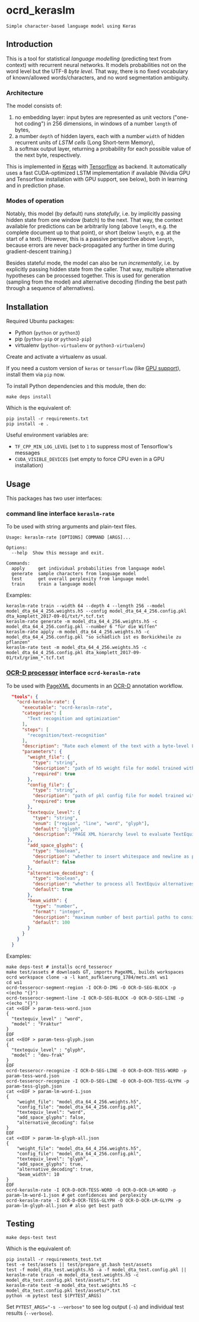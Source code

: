 # ocrd_keraslm
    Simple character-based language model using Keras


## Introduction

This is a tool for statistical _language modelling_ (predicting text from context) with recurrent neural networks. It models probabilities not on the word level but the UTF-8 _byte level_. That way, there is no fixed vocabulary of known/allowed words/characters, and no word segmentation ambiguity. 

### Architecture

The model consists of:
1. no embedding layer: input bytes are represented as unit vectors ("one-hot coding") in 256 dimensions, in windows of a number `length` of bytes,
2. a number `depth` of hidden layers, each with a number `width` of hidden recurrent units of _LSTM cells_ (Long Short-term Memory),
3. a softmax output layer, returning a probability for each possible value of the next byte, respectively.

This is implemented in [Keras](https://keras.io) with [Tensorflow](https://www.tensorflow.org/) as backend. It automatically uses a fast CUDA-optimized LSTM implementation if available (Nividia GPU and Tensorflow installation with GPU support, see below), both in learning and in prediction phase. 


### Modes of operation

Notably, this model (by default) runs _statefully_, i.e. by implicitly passing hidden state from one window (batch) to the next. That way, the context available for predictions can be arbitrarily long (above `length`, e.g. the complete document up to that point), or short (below `length`, e.g. at the start of a text). (However, this is a passive perspective above `length`, because errors are never back-propagated any further in time during gradient-descent training.) 

Besides stateful mode, the model can also be run _incrementally_, i.e. by explicitly passing hidden state from the caller. That way, multiple alternative hypotheses can be processed together. This is used for generation (sampling from the model) and alternative decoding (finding the best path through a sequence of alternatives).


## Installation

Required Ubuntu packages:

* Python (``python`` or ``python3``)
* pip (``python-pip`` or ``python3-pip``)
* virtualenv (``python-virtualenv`` or ``python3-virtualenv``)

Create and activate a virtualenv as usual.

If you need a custom version of ``keras`` or ``tensorflow`` (like [GPU support](https://www.tensorflow.org/install/install_sources)), install them via `pip` now.

To install Python dependencies and this module, then do:
```shell
make deps install
```
Which is the equivalent of:
```shell
pip install -r requirements.txt
pip install -e .
```

Useful environment variables are:
- ``TF_CPP_MIN_LOG_LEVEL`` (set to `1` to suppress most of Tensorflow's messages
- ``CUDA_VISIBLE_DEVICES`` (set empty to force CPU even in a GPU installation)


## Usage

This packages has two user interfaces:

### command line interface `keraslm-rate`

To be used with string arguments and plain-text files.

```shell
Usage: keraslm-rate [OPTIONS] COMMAND [ARGS]...

Options:
  --help  Show this message and exit.

Commands:
  apply     get individual probabilities from language model
  generate  sample characters from language model
  test      get overall perplexity from language model
  train     train a language model
```

Examples:
```shell
keraslm-rate train --width 64 --depth 4 --length 256 --model model_dta_64_4_256.weights.h5 --config model_dta_64_4_256.config.pkl dta_komplett_2017-09-01/txt/*.tcf.txt
keraslm-rate generate -m model_dta_64_4_256.weights.h5 -c model_dta_64_4_256.config.pkl --number 6 "für die Wiſſen"
keraslm-rate apply -m model_dta_64_4_256.weights.h5 -c model_dta_64_4_256.config.pkl "so schädlich ist es Borkickheile zu pflanzen"
keraslm-rate test -m model_dta_64_4_256.weights.h5 -c model_dta_64_4_256.config.pkl dta_komplett_2017-09-01/txt/grimm_*.tcf.txt
```

### [OCR-D processor](https://github.com/OCR-D/core) interface `ocrd-keraslm-rate`

To be used with [PageXML](https://www.primaresearch.org/tools/PAGELibraries) documents in an [OCR-D](https://github.com/OCR-D/spec/) annotation workflow.

```json
  "tools": {
    "ocrd-keraslm-rate": {
      "executable": "ocrd-keraslm-rate",
      "categories": [
        "Text recognition and optimization"
      ],
      "steps": [
        "recognition/text-recognition"
      ],
      "description": "Rate each element of the text with a byte-level LSTM language model in Keras",
      "parameters": {
        "weight_file": {
          "type": "string",
          "description": "path of h5 weight file for model trained with keraslm",
          "required": true
        },
        "config_file": {
          "type": "string",
          "description": "path of pkl config file for model trained with keraslm",
          "required": true
        },
        "textequiv_level": {
          "type": "string",
          "enum": ["region", "line", "word", "glyph"],
          "default": "glyph",
          "description": "PAGE XML hierarchy level to evaluate TextEquiv sequences on"
        },
        "add_space_glyphs": {
          "type": "boolean",
          "description": "whether to insert whitespace and newline as pseudo-glyphs in result (at glyph level)",
          "default": false
        },
        "alternative_decoding": {
          "type": "boolean",
          "description": "whether to process all TextEquiv alternatives, finding the best path via beam search, and delete each non-best alternative",
          "default": true
        },
        "beam_width": {
          "type": "number",
          "format": "integer",
          "description": "maximum number of best partial paths to consider during search with alternative_decoding",
          "default": 100
        }
      }
    }
  }
```

Examples:
```shell
make deps-test # installs ocrd_tesserocr
make test/assets # downloads GT, imports PageXML, builds workspaces
ocrd workspace clone -a -l kant_aufklaerung_1784/mets.xml ws1
cd ws1
ocrd-tesserocr-segment-region -I OCR-D-IMG -O OCR-D-SEG-BLOCK -p <(echo "{}")
ocrd-tesserocr-segment-line -I OCR-D-SEG-BLOCK -O OCR-D-SEG-LINE -p <(echo "{}")
cat <<EOF > param-tess-word.json
{
  "textequiv_level" : "word",
  "model" : "Fraktur"
}
EOF
cat <<EOF > param-tess-glyph.json
{
  "textequiv_level" : "glyph",
  "model" : "deu-frak"
}
EOF
ocrd-tesserocr-recognize -I OCR-D-SEG-LINE -O OCR-D-OCR-TESS-WORD -p param-tess-word.json
ocrd-tesserocr-recognize -I OCR-D-SEG-LINE -O OCR-D-OCR-TESS-GLYPH -p param-tess-glyph.json
cat <<EOF > param-lm-word-1.json
{
    "weight_file": "model_dta_64_4_256.weights.h5",
    "config_file": "model_dta_64_4_256.config.pkl",
    "textequiv_level": "word",
    "add_space_glyphs": false,
    "alternative_decoding": false
}
EOF
cat <<EOF > param-lm-glyph-all.json
{
    "weight_file": "model_dta_64_4_256.weights.h5",
    "config_file": "model_dta_64_4_256.config.pkl",
    "textequiv_level": "glyph",
    "add_space_glyphs": true,
    "alternative_decoding": true,
    "beam_width": 10
}
EOF
ocrd-keraslm-rate -I OCR-D-OCR-TESS-WORD -O OCR-D-OCR-LM-WORD -p param-lm-word-1.json # get confidences and perplexity
ocrd-keraslm-rate -I OCR-D-OCR-TESS-GLYPH -O OCR-D-OCR-LM-GLYPH -p param-lm-glyph-all.json # also get best path
```

## Testing

```shell
make deps-test test
```
Which is the equivalent of:
```shell
pip install -r requirements_test.txt
test -e test/assets || test/prepare_gt.bash test/assets
test -f model_dta_test.weights.h5 -a -f model_dta_test.config.pkl || keraslm-rate train -m model_dta_test.weights.h5 -c model_dta_test.config.pkl test/assets/*.txt
keraslm-rate test -m model_dta_test.weights.h5 -c model_dta_test.config.pkl test/assets/*.txt
python -m pytest test $(PYTEST_ARGS)
```

Set `PYTEST_ARGS="-s --verbose"` to see log output (`-s`) and individual test results (`--verbose`).

